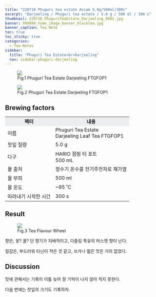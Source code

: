 ```yaml
---
title: "220718 Phuguri tea estate Assam 5.0g/500ml/300s"
excerpt: "Darjeeling / Phuguri tea estate / 5.0 g / 500 ml / 300 s"
thumbnail: 220718_PhuguriTeaEstate_Darjeeling_0001.jpg
banner: 999999_home_image_banner_blacktea.jpg
banner_caption: Tea Note
toc: true
toc_sticky: true
categories:
  - Tea-Notes
sidebar:
  title: "Phuguri Tea Estate<br>Darjeeling"
  nav: sidebar-phuguri-darjeeling
---
```


<figure class="align-center">
  <a href="{{ site.url }}{{ site.baseurl }}/assets/images/220718_PhuguriTeaEstate_Darjeeling_0000.png">
  <img src="{{ site.url }}{{ site.baseurl }}/assets/images/220718_PhuguriTeaEstate_Darjeeling_0000.png">
  </a>
  <figcaption>
  Fig.1 Phuguri Tea Estate Darjeeling FTGFOP1
  </figcaption>
</figure>

<figure class="align-center">
  <a href="{{ site.url }}{{ site.baseurl }}/assets/images/220718_PhuguriTeaEstate_Darjeeling_0002.png">
  <img src="{{ site.url }}{{ site.baseurl }}/assets/images/220718_PhuguriTeaEstate_Darjeeling_0002.png">
  </a>
  <figcaption>
  Fig.2 Phuguri Tea Estate Darjeeling FTGFOP1
  </figcaption>
</figure>

## Brewing factors

<div align="center">
  <table align = "center" >
      <tr bgcolor="#ebedef" align ="center">
      <td><b>팩터</b></td>
      <td><b>내용</b></td>
      </tr>
      <tr>
      <td>이름</td>
      <td>Phuguri Tea Estate<br>Darjeeling Leaf Tea FTGFOP1</td>
      </tr>
      <tr>
      <td>찻잎 질량</td>
      <td>5.0 g</td>
      </tr>
      <tr>
      <td>다구</td>
      <td>HARIO 점핑 티 포트<br>500 mL</td>
      </tr>
      <tr>
    <td>물 출처</td>
      <td>정수기 온수를 전기주전자로 재가열</td>
      </tr>
      <tr>
    <td>물 부피</td>
      <td>500 ml</td>
      </tr>
      <tr>
    <td>물 온도</td>
      <td>~95 ˚C</td>
      </tr>
      <tr>
    <td>따라내기 시작한 시간</td>
      <td>300 s</td>
      </tr>
  </table>
</div>


## Result

<figure style="width: 75%" class="align-center">
  <a href="{{ site.url }}{{ site.baseurl }}/assets/images/200417_TeaFlavourWheel_eng.png">
  <img src="{{ site.url }}{{ site.baseurl }}/assets/images/200417_TeaFlavourWheel_eng.png">
  </a>
  <figcaption>
  Fig.3 Tea Flavour Wheel
  </figcaption>
</figure>

향은, 꽃? 꿀? 단 향기가 지배적이고, 다즐링 특유의 머스캣 향이 난다.

질감은, 부드러워 타닌이 적은 것 같고, 쓰거나 떫은 맛은 거의 없었다.

## Discussion

맛에 관해서는 기록이 이틀 늦어 잘 기억이 나지 않아 적지 못한다.

다음 번에는 찻잎의 크기도 기록하자.
